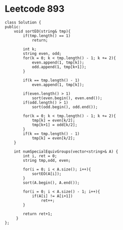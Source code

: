 # Leetcode 893
    class Solution {
    public:
        void sortEO(string& tmp){
            if(tmp.length() == 1)
                return;

            int k;
            string even, odd;
            for(k = 0; k < tmp.length() - 1; k += 2){
                even.append(1, tmp[k]);
                odd.append(1, tmp[k+1]);
            }

            if(k == tmp.length() - 1)
                even.append(1, tmp[k]);

            if(even.length() > 1)
                sort(even.begin(), even.end());
            if(odd.length() > 1)
                sort(odd.begin(), odd.end());

            for(k = 0; k < tmp.length() - 1; k += 2){
                tmp[k] = even[k/2];
                tmp[k+1] = odd[k/2];
            }
            if(k == tmp.length() - 1)
                tmp[k] = even[k/2];
        }

        int numSpecialEquivGroups(vector<string>& A) {
            int i, ret = 0;
            string tmp,odd, even;

            for(i = 0; i < A.size(); i++){
                sortEO(A[i]);
            }
            sort(A.begin(), A.end());

            for(i = 0; i < A.size() - 1; i++){
                if(A[i] != A[i+1])
                    ret++;
            }

            return ret+1;
         }
    };
